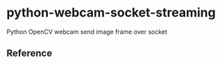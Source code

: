 # python-webcam-socket-streaming
Python OpenCV webcam send image frame over socket

## Reference
[](https://gist.github.com/kittinan/e7ecefddda5616eab2765fdb2affed1b)